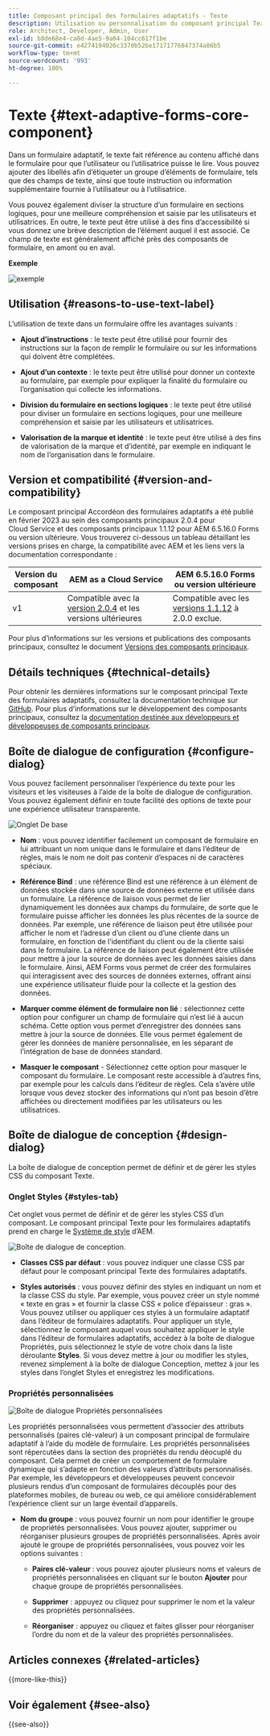 ```yaml
---
title: Composant principal des formulaires adaptatifs - Texte
description: Utilisation ou personnalisation du composant principal Texte dans les formulaires adaptatifs.
role: Architect, Developer, Admin, User
exl-id: b8de68e4-ca0d-4ae5-9a04-104cc617f1be
source-git-commit: e4274194026c3370b52be17171776847374a86b5
workflow-type: tm+mt
source-wordcount: '993'
ht-degree: 100%

---
```


# Texte {#text-adaptive-forms-core-component}

Dans un formulaire adaptatif, le texte fait référence au contenu affiché dans le formulaire pour que l’utilisateur ou l’utilisatrice puisse le lire. Vous pouvez ajouter des libellés afin d’étiqueter un groupe d’éléments de formulaire, tels que des champs de texte, ainsi que toute instruction ou information supplémentaire fournie à l’utilisateur ou à l’utilisatrice.

Vous pouvez également diviser la structure d’un formulaire en sections logiques, pour une meilleure compréhension et saisie par les utilisateurs et utilisatrices. En outre, le texte peut être utilisé à des fins d’accessibilité si vous donnez une brève description de l’élément auquel il est associé. Ce champ de texte est généralement affiché près des composants de formulaire, en amont ou en aval.

**Exemple**

![exemple](/help/adaptive-forms/assets/text.png)

## Utilisation {#reasons-to-use-text-label}

L’utilisation de texte dans un formulaire offre les avantages suivants :

- **Ajout d’instructions** : le texte peut être utilisé pour fournir des instructions sur la façon de remplir le formulaire ou sur les informations qui doivent être complétées.

- **Ajout d’un contexte** : le texte peut être utilisé pour donner un contexte au formulaire, par exemple pour expliquer la finalité du formulaire ou l’organisation qui collecte les informations.

- **Division du formulaire en sections logiques** : le texte peut être utilisé pour diviser un formulaire en sections logiques, pour une meilleure compréhension et saisie par les utilisateurs et utilisatrices.

- **Valorisation de la marque et identité** : le texte peut être utilisé à des fins de valorisation de la marque et d’identité, par exemple en indiquant le nom de l’organisation dans le formulaire.

## Version et compatibilité {#version-and-compatibility}

Le composant principal Accordéon des formulaires adaptatifs a été publié en février 2023 au sein des composants principaux 2.0.4 pour Cloud Service et des composants principaux 1.1.12 pour AEM 6.5.16.0 Forms ou version ultérieure. Vous trouverez ci-dessous un tableau détaillant les versions prises en charge, la compatibilité avec AEM et les liens vers la documentation correspondante :

| Version du composant | AEM as a Cloud Service | AEM 6.5.16.0 Forms ou version ultérieure |
|---|---|---|
| v1 | Compatible avec la <br>[version 2.0.4](/help/adaptive-forms/version.md) et les versions ultérieures | Compatible avec les<br>[versions 1.1.12](/help/adaptive-forms/version.md) à 2.0.0 exclue. |

Pour plus d’informations sur les versions et publications des composants principaux, consultez le document [Versions des composants principaux](/help/adaptive-forms/version.md).

<!-- ## Sample Component Output {#sample-component-output}

To experience the Accordion Component as well as see examples of its configuration options as well as HTML and JSON output, visit the [Component Library](https://adobe.com/go/aem_cmp_library_accordion). -->

## Détails techniques {#technical-details}

Pour obtenir les dernières informations sur le composant principal Texte des formulaires adaptatifs, consultez la documentation technique sur [GitHub](https://github.com/adobe/aem-core-forms-components/tree/master/ui.af.apps/src/main/content/jcr_root/apps/core/fd/components/form/text/v1/text). Pour plus d’informations sur le développement des composants principaux, consultez la [documentation destinée aux développeurs et développeuses de composants principaux](/help/developing/overview.md).

## Boîte de dialogue de configuration {#configure-dialog}

Vous pouvez facilement personnaliser l’expérience du texte pour les visiteurs et les visiteuses à l’aide de la boîte de dialogue de configuration. Vous pouvez également définir en toute facilité des options de texte pour une expérience utilisateur transparente.

![Onglet De base](/help/adaptive-forms/assets/text_properties.png)

- **Nom** : vous pouvez identifier facilement un composant de formulaire en lui attribuant un nom unique dans le formulaire et dans l’éditeur de règles, mais le nom ne doit pas contenir d’espaces ni de caractères spéciaux.

- **Référence Bind** : une référence Bind est une référence à un élément de données stockée dans une source de données externe et utilisée dans un formulaire. La référence de liaison vous permet de lier dynamiquement les données aux champs du formulaire, de sorte que le formulaire puisse afficher les données les plus récentes de la source de données. Par exemple, une référence de liaison peut être utilisée pour afficher le nom et l’adresse d’un client ou d’une cliente dans un formulaire, en fonction de l’identifiant du client ou de la cliente saisi dans le formulaire. La référence de liaison peut également être utilisée pour mettre à jour la source de données avec les données saisies dans le formulaire. Ainsi, AEM Forms vous permet de créer des formulaires qui interagissent avec des sources de données externes, offrant ainsi une expérience utilisateur fluide pour la collecte et la gestion des données.
- **Marquer comme élément de formulaire non lié** : sélectionnez cette option pour configurer un champ de formulaire qui n’est lié à aucun schéma. Cette option vous permet d’enregistrer des données sans mettre à jour la source de données. Elle vous permet également de gérer les données de manière personnalisée, en les séparant de l’intégration de base de données standard.
- **Masquer le composant** - Sélectionnez cette option pour masquer le composant du formulaire. Le composant reste accessible à d’autres fins, par exemple pour les calculs dans l’éditeur de règles. Cela s’avère utile lorsque vous devez stocker des informations qui n’ont pas besoin d’être affichées ou directement modifiées par les utilisateurs ou les utilisatrices.
  <!--    **Read-only** - Select the option to make the component non-editable. The user can see the value of the field but cannot modify it. The component remains accessible for other purposes, such as using it for calculations in the Rule Editor.-->

## Boîte de dialogue de conception {#design-dialog}

La boîte de dialogue de conception permet de définir et de gérer les styles CSS du composant Texte.

### Onglet Styles {#styles-tab}

Cet onglet vous permet de définir et de gérer les styles CSS d’un composant. Le composant principal Texte pour les formulaires adaptatifs prend en charge le [Système de style](/help/get-started/authoring.md#component-styling) d’AEM.

![Boîte de dialogue de conception.](/help/adaptive-forms/assets/checkbox-style.png)

- **Classes CSS par défaut** : vous pouvez indiquer une classe CSS par défaut pour le composant principal Texte des formulaires adaptatifs.

- **Styles autorisés** : vous pouvez définir des styles en indiquant un nom et la classe CSS du style. Par exemple, vous pouvez créer un style nommé « texte en gras » et fournir la classe CSS « police d’épaisseur : gras ». Vous pouvez utiliser ou appliquer ces styles à un formulaire adaptatif dans l’éditeur de formulaires adaptatifs. Pour appliquer un style, sélectionnez le composant auquel vous souhaitez appliquer le style dans l’éditeur de formulaires adaptatifs, accédez à la boîte de dialogue Propriétés, puis sélectionnez le style de votre choix dans la liste déroulante **Styles**. Si vous devez mettre à jour ou modifier les styles, revenez simplement à la boîte de dialogue Conception, mettez à jour les styles dans l’onglet Styles et enregistrez les modifications.

### Propriétés personnalisées

![Boîte de dialogue Propriétés personnalisées](/help/adaptive-forms/assets/checkbox-customproperties.png)

Les propriétés personnalisées vous permettent d’associer des attributs personnalisés (paires clé-valeur) à un composant principal de formulaire adaptatif à l’aide du modèle de formulaire. Les propriétés personnalisées sont répercutées dans la section des propriétés du rendu déocuplé du composant. Cela permet de créer un comportement de formulaire dynamique qui s’adapte en fonction des valeurs d’attributs personnalisés. Par exemple, les développeurs et développeuses peuvent concevoir plusieurs rendus d’un composant de formulaires découplés pour des plateformes mobiles, de bureau ou web, ce qui améliore considérablement l’expérience client sur un large éventail d’appareils.

- **Nom du groupe** : vous pouvez fournir un nom pour identifier le groupe de propriétés personnalisées. Vous pouvez ajouter, supprimer ou réorganiser plusieurs groupes de propriétés personnalisées. Après avoir ajouté le groupe de propriétés personnalisées, vous pouvez voir les options suivantes :

   - **Paires clé-valeur** : vous pouvez ajouter plusieurs noms et valeurs de propriétés personnalisées en cliquant sur le bouton **Ajouter** pour chaque groupe de propriétés personnalisées.

   - **Supprimer** : appuyez ou cliquez pour supprimer le nom et la valeur des propriétés personnalisées.

   - **Réorganiser** : appuyez ou cliquez et faites glisser pour réorganiser l’ordre du nom et de la valeur des propriétés personnalisées.

## Articles connexes {#related-articles}

{{more-like-this}}

## Voir également {#see-also}

{{see-also}}